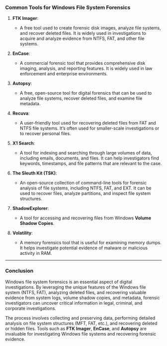 ### **Common Tools for Windows File System Forensics**

1. **FTK Imager**:
   - A free tool used to create forensic disk images, analyze file systems, and recover deleted files. It is widely used in investigations to acquire and analyze evidence from NTFS, FAT, and other file systems.
   
2. **EnCase**:
   - A commercial forensic tool that provides comprehensive disk imaging, analysis, and reporting features. It is widely used in law enforcement and enterprise environments.

3. **Autopsy**:
   - A free, open-source tool for digital forensics that can be used to analyze file systems, recover deleted files, and examine file metadata.

4. **Recuva**:
   - A user-friendly tool used for recovering deleted files from FAT and NTFS file systems. It’s often used for smaller-scale investigations or to recover personal files.

5. **X1 Search**:
   - A tool for indexing and searching through large volumes of data, including emails, documents, and files. It can help investigators find keywords, timestamps, and file patterns that are relevant to the case.

6. **The Sleuth Kit (TSK)**:
   - An open-source collection of command-line tools for forensic analysis of file systems, including NTFS, FAT, and EXT. It can be used to recover files, analyze partitions, and inspect file system structures.

7. **ShadowExplorer**:
   - A tool for accessing and recovering files from Windows **Volume Shadow Copies**.

8. **Volatility**:
   - A memory forensics tool that is useful for examining memory dumps. It helps investigate potential evidence of malware or malicious activity in RAM.

---

### **Conclusion**

Windows file system forensics is an essential aspect of digital investigations. By leveraging the unique features of the Windows file system (NTFS, FAT), analyzing deleted files, and recovering valuable evidence from system logs, volume shadow copies, and metadata, forensic investigators can uncover critical information in legal, criminal, and corporate investigations.

The process involves collecting and preserving data, performing detailed analysis on file system structures (MFT, FAT, etc.), and recovering deleted or hidden files. Tools such as **FTK Imager**, **EnCase**, and **Autopsy** are invaluable for investigating Windows file systems and recovering forensic evidence.